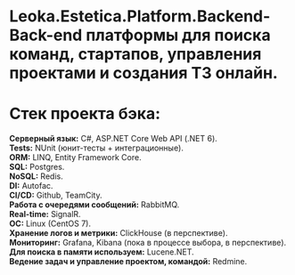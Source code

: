 # Leoka.Estetica.Platform.Backend- Back-end платформы для поиска команд, стартапов, управления проектами и создания ТЗ онлайн.

# Стек проекта бэка:
<strong>Серверный язык:</strong> C#, ASP.NET Core Web API (.NET 6).<br/>
<strong>Tests:</strong> NUnit (юнит-тесты + интеграционные).<br/>
<strong>ORM:</strong> LINQ, Entity Framework Core.<br/>
<strong>SQL:</strong> Postgres.<br/>
<strong>NoSQL:</strong> Redis.<br/>
<strong>DI:</strong> Autofac.<br/>
<strong>CI/CD:</strong> Github, TeamCity.<br/>
<strong>Работа с очередями сообщений:</strong> RabbitMQ.<br/>
<strong>Real-time:</strong> SignalR.<br/>
<strong>OC:</strong> Linux (CentOS 7).<br/>
<strong>Хранение логов и метрики:</strong> ClickHouse (в перспективе).<br/>
<strong>Мониторинг:</strong> Grafana, Kibana (пока в процессе выбора, в перспективе).<br/>
<strong>Для поиска в памяти используем:</strong> Lucene.NET.<br/>
<strong>Ведение задач и управление проектом, командой:</strong> Redmine.<br/>
